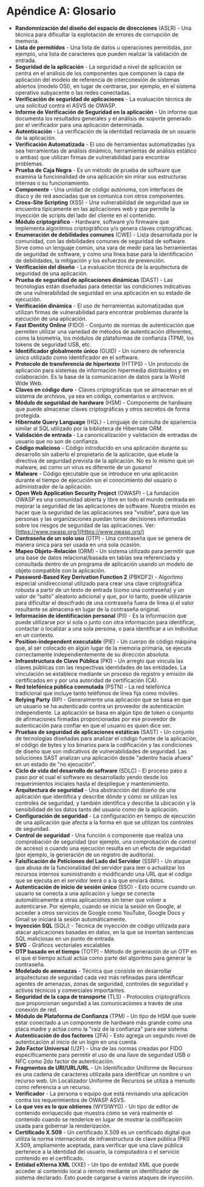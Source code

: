# Apéndice A: Glosario

- **Randomnización del diseño del espacio de direcciones** (ASLR) - Una técnica para dificultar la explotación de errores de corrupción de memoria.
- **Lista de permitidos** - Una lista de datos u operaciones permitidas, por ejemplo, una lista de caracteres que pueden realizar la validación de entrada.
- **Seguridad de la aplicación** - La seguridad a nivel de aplicación se centra en el análisis de los componentes que componen la capa de aplicación del modelo de referencia de interconexión de sistemas abiertos (modelo OSI), en lugar de centrarse, por ejemplo, en el sistema operativo subyacente o las redes conectadas.
- **Verificación de seguridad de aplicaciones** - La evaluación técnica de una solicitud contra el ASVS de OWASP.
- **Informe de Verificación de Seguridad en la aplicación** - Un informe que documenta los resultados generales y el análisis de soporte generado por el verificador para una aplicación determinada.
- **Autenticación** - La verificación de la identidad reclamada de un usuario de la aplicación.
- **Verificación Automatizada** - El uso de herramientas automatizadas (ya sea herramientas de análisis dinámico, herramientas de análisis estático o ambas) que utilizan firmas de vulnerabilidad para encontrar problemas.
- **Prueba de Caja Negra** - Es un método de prueba de software que examina la funcionalidad de una aplicación sin mirar sus estructuras internas o su funcionamiento.
- **Componente** - Una unidad de código autónoma, con interfaces de disco y de red asociadas que se comunica con otros componentes.
- **Cross-Site Scripting** (XSS) - Una vulnerabilidad de seguridad que se encuentra típicamente en las aplicaciones web y que permite la inyección de scripts del lado del cliente en el contenido.
- **Módulo criptográfico** - Hardware, software y/o firmware que implementa algoritmos criptográficos y/o genera claves criptográficas.
- **Enumeración de debilidades comunes** (CWE) - Lista desarrollada por la comunidad, con las debilidades comunes de seguridad de software. Sirve como un lenguaje común, una vara de medir para las herramientas de seguridad de software, y como una línea base para la identificación de debilidades, la mitigación y los esfuerzos de prevención.
- **Verificación del diseño** - La evaluación técnica de la arquitectura de seguridad de una aplicación.
- **Prueba de seguridad de aplicaciones dinámicas** (DAST) - Las tecnologías están diseñadas para detectar las condiciones indicativas de una vulnerabilidad de seguridad en una aplicación en su estado de ejecución.
- **Verificación dinámica** - El uso de herramientas automatizadas que utilizan firmas de vulnerabilidad para encontrar problemas durante la ejecución de una aplicación.
- **Fast IDentity Online** (FIDO) - Conjunto de normas de autenticación que permiten utilizar una variedad de métodos de autenticación diferentes, como la biometría, los módulos de plataformas de confianza (TPM), los tokens de seguridad USB, etc.
- **Identificador globalmente único** (GUID) - Un número de referencia único utilizado como identificador en el software.
- **Protocolo de transferencia de hipertexto** (HTTPS) - Un protocolo de aplicación para sistemas de información hipermedia distribuidos y en colaboración. Es la base de la comunicación de datos para la World Wide Web.
- **Claves en código duro** - Claves criptográficas que se almacenan en el sistema de archivos, ya sea en código, comentarios o archivos.
- **Módulo de seguridad de hardware** (HSM) - Componente de hardware que puede almacenar claves criptográficas y otros secretos de forma protegida.
- **Hibernate Query Language** (HQL) - Lenguaje de consulta de apariencia similar al SQL utilizado por la biblioteca de Hibernate ORM.
- **Validación de entrada** - La canonicalización y validación de entradas de usuario que no son de confianza.
- **Código malicioso** - Código introducido en una aplicación durante su desarrollo sin saberlo el propietario de la aplicación, que elude la directiva de seguridad prevista de la aplicación. No es lo mismo que un malware, asi como un virus es diferente de un gusano!
- **Malware** - Código ejecutable que se introduce en una aplicación durante el tiempo de ejecución sin el conocimiento del usuario o administrador de la aplicación.
- **Open Web Application Security Project** (OWASP) - La fundación OWASP es una comunidad abierta y libre en todo el mundo centrada en mejorar la seguridad de las aplicaciones de software. Nuestra misión es hacer que la seguridad de las aplicaciones sea "visible", para que las personas y las organizaciones puedan tomar decisiones informadas sobre los riesgos de seguridad de las aplicaciones. Ver: [https://www.owasp.org/](https://www.owasp.org/)
- **Contraseña de un solo uso** (OTP) - Una contraseña que se genera de manera única para ser usada en una sola ocasión.
- **Mapeo Objeto-Relación** (ORM) - Un sistema utilizado para permitir que una base de datos relacional/basada en tablas sea referenciada y consultada dentro de un programa de aplicación usando un modelo de objeto compatible con la aplicación.
- **Password-Based Key Derivation Function 2** (PBKDF2) - Algoritmo especial unidireccional utilizado para crear una clave criptográfica robusta a partir de un texto de entrada (como una contraseña) y un valor de “salto” aleatorio adicional y que, por lo tanto, puede utilizarse para dificultar el descifrado de una contraseña fuera de línea si el valor resultante se almacena en lugar de la contraseña original.
- **Información de identificación personal** (PII) - Es la información que puede utilizarse por sí sola o junto con otra información para identificar, contactar o localizar a una sola persona, o para identificar a un individuo en un contexto.
- **Position-independent executable** (PIE) - Un cuerpo de código máquina que, al ser colocado en algún lugar de la memoria primaria, se ejecuta correctamente independientemente de su dirección absoluta.
- **Infraestructura de Clave Pública** (PKI) - Un arreglo que vincula las claves públicas con las respectivas identidades de las entidades. La vinculación se establece mediante un proceso de registro y emisión de certificados en y por una autoridad de certificación (CA).
- **Red telefónica pública conmutada** (PSTN) - La red telefónica tradicional que incluye tanto teléfonos de línea fija como móviles.
- **Relying Party** (RP) - Generalmente una aplicación que se basa en que un usuario se ha autenticado contra un proveedor de autenticación independiente. La aplicación se basa en algún tipo de token o conjunto de afirmaciones firmadas proporcionadas por ese proveedor de autenticación para confiar en que el usuario es quien dice ser.
- **Pruebas de seguridad de aplicaciones estáticas** (SAST) - Un conjunto de tecnologías diseñadas para analizar el código fuente de la aplicación, el código de bytes y los binarios para la codificación y las condiciones de diseño que son indicativos de vulnerabilidades de seguridad. Las soluciones SAST analizan una aplicación desde "adentro hacia afuera" en un estado de "no ejecución".
- **Ciclo de vida del desarrollo de software** (SDLC) - El proceso paso a paso por el cual el software es desarrollado yendo desde los requerimientos iniciales hasta el despliegue y mantenimiento.
- **Arquitectura de seguridad** - Una abstracción del diseño de una aplicación que identifica y describe dónde y cómo se utilizan los controles de seguridad, y también identifica y describe la ubicación y la sensibilidad de los datos tanto del usuario como de la aplicación.
- **Configuración de seguridad** - La configuración en tiempo de ejecución de una aplicación que afecta a la forma en que se utilizan los controles de seguridad.
- **Control de seguridad** - Una función o componente que realiza una comprobación de seguridad (por ejemplo, una comprobación de control de acceso) o cuando una ejecución resulta en un efecto de seguridad (por ejemplo, la generación de un registro de auditoría).
- **Falsificación de Peticiones del Lado del Servidor** (SSRF) - Un ataque que abusa de la funcionalidad del servidor para leer o actualizar los recursos internos suministrando o modificando una URL que el código que se ejecuta en el servidor leerá o a la que enviará datos.
- **Autenticación de inicio de sesión único** (SSO) - Esto ocurre cuando un usuario se conecta a una aplicación y luego se conecta automáticamente a otras aplicaciones sin tener que volver a autenticarse. Por ejemplo, cuando se inicia la sesión en Google, al acceder a otros servicios de Google como YouTube, Google Docs y Gmail se iniciará la sesión automáticamente.
- **Inyección SQL** (SQLi) - Técnica de inyección de código utilizada para atacar aplicaciones basadas en datos, en la que se insertan sentencias SQL maliciosas en un punto de entrada.
- **SVG** - Gráficos vectoriales escalables
- **OTP basado en el tiempo** (TOTP) - Método de generación de un OTP en el que el tiempo actual actúa como parte del algoritmo para generar la contraseña.
- **Modelado de amenazas** - Técnica que consiste en desarrollar arquitecturas de seguridad cada vez más refinadas para identificar agentes de amenazas, zonas de seguridad, controles de seguridad y activos técnicos y comerciales importantes.
- **Seguridad de la capa de transporte** (TLS) - Protocolos criptográficos que proporcionan seguridad a las comunicaciones a través de una conexión de red.
- **Módulo de Plataforma de Confianza** (TPM) - Un tipo de HSM que suele estar conectado a un componente de hardware más grande como una placa madre y actúa como la "raíz de la confianza" para ese sistema.
- **Autenticación de dos factores** (2FA) - Esto agrega un segundo nivel de autenticación al inicio de un login en una cuenta.
- **2do Factor Universal** (U2F) - Una de las normas creadas por FIDO específicamente para permitir el uso de una llave de seguridad USB o NFC como 2do factor de autenticación.
- **Fragmentos de URI/URL/URL** - Un Identificador Uniforme de Recursos es una cadena de caracteres utilizada para identificar un nombre o un recurso web. Un Localizador Uniforme de Recursos se utiliza a menudo como referencia a un recurso.
- **Verificador** - La persona o equipo que está revisando una aplicación contra los requerimientos de OWASP ASVS.
- **Lo que ves es lo que obtienes** (WYSIWYG) - Un tipo de editor de contenido enriquecido que muestra cómo se verá realmente el contenido cuando se renderice en lugar de mostrar la codificación usada para gobernar la renderización.
- **Certificado X.509** - Un certificado X.509 es un certificado digital que utiliza la norma internacional de infraestructura de clave pública (PKI) X.509, ampliamente aceptada, para verificar que una clave pública pertenece a la identidad del usuario, la computadora o el servicio contenido en el certificado.
- **Entidad eXterna XML** (XXE) - Un tipo de entidad XML que puede acceder al contenido local o remoto mediante un identificador de sistema declarado. Esto puede cargarse a varios ataques de inyección.
